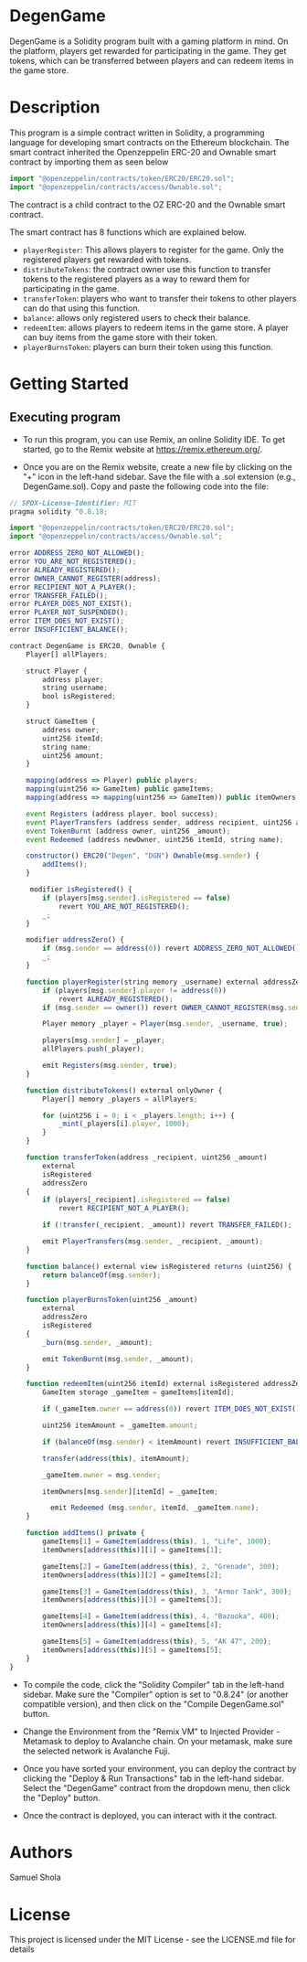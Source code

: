 # DegenGame

DegenGame is a Solidity program built with a gaming platform in mind. On the platform, players get rewarded for participating in the game. They get tokens, which can be transferred between players and can redeem items in the game store.

# Description

This program is a simple contract written in Solidity, a programming language for developing smart contracts on the Ethereum blockchain. The smart contract inherited the Openzeppelin ERC-20 and Ownable smart contract by importing them as seen below

```javascript
import "@openzeppelin/contracts/token/ERC20/ERC20.sol";
import "@openzeppelin/contracts/access/Ownable.sol";
```

The contract is a child contract to the OZ ERC-20 and the Ownable smart contract.

The smart contract has 8 functions which are explained below.

- ```playerRegister```: This allows players to register for the game. Only the registered players get rewarded with tokens.
- ```distributeTokens```: the contract owner use this function to transfer tokens to the registered players as a way to reward them for participating in the game.
- ```transferToken```: players who want to transfer their tokens to other players can do that using this function.
- ```balance```: allows only registered users to check their balance.
- ```redeemItem```: allows players to redeem items in the game store. A player can buy items from the game store with their token.
- ```playerBurnsToken```: players can burn their token using this function.

  
# Getting Started

## Executing program

- To run this program, you can use Remix, an online Solidity IDE. To get started, go to the Remix website at https://remix.ethereum.org/.

- Once you are on the Remix website, create a new file by clicking on the "+" icon in the left-hand sidebar. Save the file with a .sol extension (e.g., DegenGame.sol). Copy and paste the following code into the file:

```javascript
// SPDX-License-Identifier: MIT
pragma solidity ^0.8.18;

import "@openzeppelin/contracts/token/ERC20/ERC20.sol";
import "@openzeppelin/contracts/access/Ownable.sol";

error ADDRESS_ZERO_NOT_ALLOWED();
error YOU_ARE_NOT_REGISTERED();
error ALREADY_REGISTERED();
error OWNER_CANNOT_REGISTER(address);
error RECIPIENT_NOT_A_PLAYER();
error TRANSFER_FAILED();
error PLAYER_DOES_NOT_EXIST();
error PLAYER_NOT_SUSPENDED();
error ITEM_DOES_NOT_EXIST();
error INSUFFICIENT_BALANCE();

contract DegenGame is ERC20, Ownable {
    Player[] allPlayers;

    struct Player {
        address player;
        string username;
        bool isRegistered;
    }

    struct GameItem {
        address owner;
        uint256 itemId;
        string name;
        uint256 amount;
    }

    mapping(address => Player) public players;
    mapping(uint256 => GameItem) public gameItems;
    mapping(address => mapping(uint256 => GameItem)) public itemOwners;

    event Registers (address player, bool success);
    event PlayerTransfers (address sender, address recipient, uint256 amount);
    event TokenBurnt (address owner, uint256 _amount);
    event Redeemed (address newOwner, uint256 itemId, string name);

    constructor() ERC20("Degen", "DGN") Ownable(msg.sender) {
        addItems();
    }

     modifier isRegistered() {
        if (players[msg.sender].isRegistered == false)
            revert YOU_ARE_NOT_REGISTERED();
        _;
    }

    modifier addressZero() {
        if (msg.sender == address(0)) revert ADDRESS_ZERO_NOT_ALLOWED();
        _;
    }

    function playerRegister(string memory _username) external addressZero {
        if (players[msg.sender].player != address(0))
            revert ALREADY_REGISTERED();
        if (msg.sender == owner()) revert OWNER_CANNOT_REGISTER(msg.sender);

        Player memory _player = Player(msg.sender, _username, true);

        players[msg.sender] = _player;
        allPlayers.push(_player);

        emit Registers(msg.sender, true);
    }

    function distributeTokens() external onlyOwner {
        Player[] memory _players = allPlayers;

        for (uint256 i = 0; i < _players.length; i++) {
            _mint(_players[i].player, 1000);
        }
    }

    function transferToken(address _recipient, uint256 _amount)
        external
        isRegistered
        addressZero
    {
        if (players[_recipient].isRegistered == false)
            revert RECIPIENT_NOT_A_PLAYER();

        if (!transfer(_recipient, _amount)) revert TRANSFER_FAILED();

        emit PlayerTransfers(msg.sender, _recipient, _amount);
    }

    function balance() external view isRegistered returns (uint256) {
        return balanceOf(msg.sender);
    }

    function playerBurnsToken(uint256 _amount)
        external
        addressZero
        isRegistered
    {
        _burn(msg.sender, _amount);

        emit TokenBurnt(msg.sender, _amount);
    }

    function redeemItem(uint256 itemId) external isRegistered addressZero {
        GameItem storage _gameItem = gameItems[itemId];

        if (_gameItem.owner == address(0)) revert ITEM_DOES_NOT_EXIST();

        uint256 itemAmount = _gameItem.amount;

        if (balanceOf(msg.sender) < itemAmount) revert INSUFFICIENT_BALANCE();

        transfer(address(this), itemAmount);

        _gameItem.owner = msg.sender;

        itemOwners[msg.sender][itemId] = _gameItem;

          emit Redeemed (msg.sender, itemId, _gameItem.name);
    }

    function addItems() private {
        gameItems[1] = GameItem(address(this), 1, "Life", 1000);
        itemOwners[address(this)][1] = gameItems[1];

        gameItems[2] = GameItem(address(this), 2, "Grenade", 300);
        itemOwners[address(this)][2] = gameItems[2];

        gameItems[3] = GameItem(address(this), 3, "Armor Tank", 300);
        itemOwners[address(this)][3] = gameItems[3];

        gameItems[4] = GameItem(address(this), 4, "Bazooka", 400);
        itemOwners[address(this)][4] = gameItems[4];

        gameItems[5] = GameItem(address(this), 5, "AK 47", 200);
        itemOwners[address(this)][5] = gameItems[5];
    }
}
```
- To compile the code, click the "Solidity Compiler" tab in the left-hand sidebar. Make sure the "Compiler" option is set to "0.8.24" (or another compatible version), and then click on the "Compile DegenGame.sol" button.
 
- Change the Environment from the "Remix VM" to Injected Provider - Metamask to deploy to Avalanche chain. On your metamask, make sure the selected network is Avalanche Fuji.
 
- Once you have sorted your environment, you can deploy the contract by clicking the "Deploy & Run Transactions" tab in the left-hand sidebar. Select the "DegenGame" contract from the dropdown menu, then click the "Deploy" button.
 
- Once the contract is deployed, you can interact with it the contract.


# Authors

Samuel Shola

# License

This project is licensed under the MIT License - see the LICENSE.md file for details

